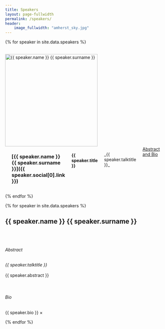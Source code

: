 ```yaml
---
title: Speakers
layout: page-fullwidth
permalink: /speakers/
header:
    image_fullwidth: "amherst_sky.jpg"
---
```


{% for speaker in site.data.speakers %}

<div class="row">
<div class="large-1 columns"> <br /> </div>
<div class="small-4 large-3 columns">
  <img src="{{ site.baseurl }}/images/people/{{ speaker.thumbnailUrl}}"  alt="{{ speaker.name }} {{ speaker.surname }}" style="width: 300px" />
</div>

<div class="small-8 large-7 columns" markdown="1">
<a href="#{{ speaker.name }}{{ speaker.surname }}"></a>

### [{{ speaker.name }} {{ speaker.surname }}]({{ speaker.social[0].link }})
#### {{ speaker.title }}
<br />
_{{ speaker.talktitle }}_ <br />
<a href="" data-reveal-id="{{ speaker.name }}{{ speaker.surname }}Modal"> Abstract and Bio </a> &nbsp;
</div>

<div class="large-1 columns"></div>
</div>



{% endfor %}


{% for speaker in site.data.speakers %}


<!-- Modal -->
<div id="{{ speaker.name }}{{ speaker.surname }}Modal" class="reveal-modal large" data-reveal aria-labelledby="{{ speaker.name }}Modal" aria-hidden="true" role="dialog">
  <h2 id="modalTitle">{{ speaker.name }} {{ speaker.surname }}</h2>
  <br /> <br />
  <h6> Abstract </h6>
  <i>{{ speaker.talktitle }}</i>
  <br /> <br />
  {{ speaker.abstract }}
  <br /> <br /> <br />
  <h6> Bio </h6>
  {{ speaker.bio }}
  <a class="close-reveal-modal" aria-label="Close">&#215;</a>
</div>


{% endfor %}

